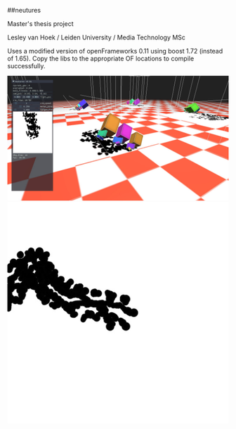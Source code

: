 ##neutures

Master's thesis project

Lesley van Hoek / Leiden University / Media Technology MSc


Uses a modified version of openFrameworks 0.11 using boost 1.72 (instead of 1.65). Copy the libs to the appropriate OF locations to compile successfully.

![Preview](preview/preview-app.jpg)
![Preview](preview/preview-art.jpg)
